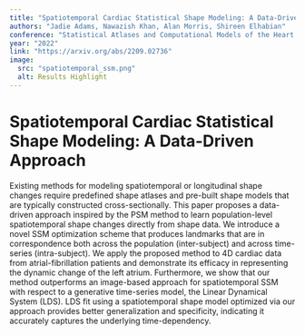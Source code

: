 ```yaml
---
title: "Spatiotemporal Cardiac Statistical Shape Modeling: A Data-Driven Approach"
authors: "Jadie Adams, Nawazish Khan, Alan Morris, Shireen Elhabian"
conference: "Statistical Atlases and Computational Models of the Heart (STACOM) at MICCAI"
year: "2022"
link: "https://arxiv.org/abs/2209.02736"
image:
  src: "spatiotemporal_ssm.png"
  alt: Results Highlight
---
```


# Spatiotemporal Cardiac Statistical Shape Modeling: A Data-Driven Approach

Existing methods for modeling spatiotemporal or longitudinal shape changes require predefined shape atlases and pre-built shape models that are typically constructed cross-sectionally. This paper proposes a data-driven approach inspired by the PSM method to learn population-level spatiotemporal shape changes directly from shape data. We introduce a novel SSM optimization scheme that produces landmarks that are in correspondence both across the population (inter-subject) and across time-series (intra-subject). We apply the proposed method to 4D cardiac data from atrial-fibrillation patients and demonstrate its efficacy in representing the dynamic change of the left atrium. Furthermore, we show that our method outperforms an image-based approach for spatiotemporal SSM with respect to a generative time-series model, the Linear Dynamical System (LDS). LDS fit using a spatiotemporal shape model optimized via our approach provides better generalization and specificity, indicating it accurately captures the underlying time-dependency. 
